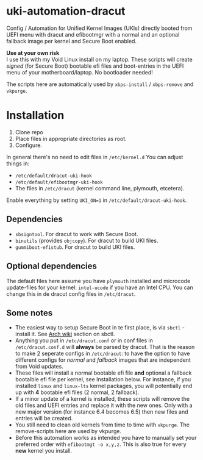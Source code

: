# uki-automation-dracut
Config / Automation for Unified Kernel Images (UKIs) directly booted from UEFI menu with dracut and efibootmgr with a normal and an optional fallback image per kernel and Secure Boot enabled.

**Use at your own risk**  
I use this with my Void Linux install on my laptop. 
These scripts will create _signed_ (for Secure Boot) bootable efi files and boot-entries in the UEFI menu of your motherboard/laptop. No bootloader needed!

The scripts here are automatically used by `xbps-install` / `xbps-remove` and `vkpurge`.

# Installation
1. Clone repo
2. Place files in appropriate directories as root.
3. Configure.

In general there's no need to edit files in `/etc/kernel.d` You can adjust things in:
- `/etc/default/dracut-uki-hook`
- `/etc/default/efibootmgr-uki-hook`
- The files in `/etc/dracut` (kernel command line, plymouth, etcetera).

Enable everything by setting `UKI_ON=1` in `/etc/default/dracut-uki-hook`.

## Dependencies
- `sbsigntool`. For dracut to work with Secure Boot.
- `binutils` (provides `objcopy`). For dracut to build UKI files.
- `gummiboot-efistub`. For dracut to build UKI files.

## Optional dependencies
The default files here assume you have `plymouth` installed and microcode update-files for your kernel: `intel-ucode` if you have an Intel CPU. You can change this in de dracut config files in `/etc/dracut`.

## Some notes
- The easiest way to setup Secure Boot in te first place, is via `sbctl`  - install it. See [Arch wiki](https://wiki.archlinux.org/title/Unified_Extensible_Firmware_Interface/Secure_Boot) section on sbctl.
- Anything you put in `/etc/dracut.conf` or in conf files in `/etc/dracut.conf.d` will **always** be parsed by dracut. That is the reason to make 2 seperate configs in `/etc/dracut`: to have the option to have different configs for _normal_ and _fallback_ images that are independent from Void updates.
- These files will install a normal bootable efi file **and** optional a fallback bootalble efi file per kernel, see Installation below. For instance, if you installed `linux` and `linux-lts` kernel packages, you will potentially end up with **4** bootable efi files (2 normal, 2 fallback).
- If a minor update of a kernel is installed, these scripts will remove the old files and UEFI entries and replace it with the new ones. Only with a new major version (for instance 6.4 becomes 6.5) then new files and entries will be created.
- You still need to clean old kernels from time to time with `vkpurge`. The remove-scripts here are used by vkpurge.
- Before this automation works as intended you have to manually set your preferred order with `efibootmgt -o x,y,z`. This is also true for every **new** kernel you install.
